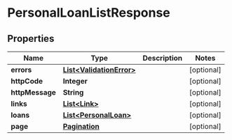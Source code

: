 
# PersonalLoanListResponse

## Properties
Name | Type | Description | Notes
------------ | ------------- | ------------- | -------------
**errors** | [**List&lt;ValidationError&gt;**](ValidationError.md) |  |  [optional]
**httpCode** | **Integer** |  |  [optional]
**httpMessage** | **String** |  |  [optional]
**links** | [**List&lt;Link&gt;**](Link.md) |  |  [optional]
**loans** | [**List&lt;PersonalLoan&gt;**](PersonalLoan.md) |  |  [optional]
**page** | [**Pagination**](Pagination.md) |  |  [optional]



